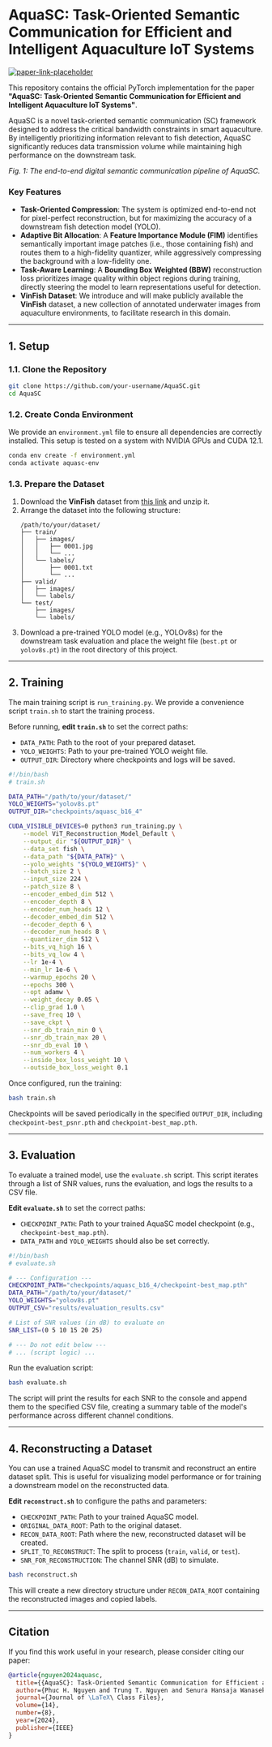 # AquaSC: Task-Oriented Semantic Communication for Efficient and Intelligent Aquaculture IoT Systems

[![paper-link-placeholder](https://img.shields.io/badge/Paper-Link%20to%20be%20added-blue)](https://#) <!-- Add link to your paper here -->

This repository contains the official PyTorch implementation for the paper **"AquaSC: Task-Oriented Semantic Communication for Efficient and Intelligent Aquaculture IoT Systems"**.

AquaSC is a novel task-oriented semantic communication (SC) framework designed to address the critical bandwidth constraints in smart aquaculture. By intelligently prioritizing information relevant to fish detection, AquaSC significantly reduces data transmission volume while maintaining high performance on the downstream task.

 <!-- Replace with a link to your model architecture diagram -->
*Fig. 1: The end-to-end digital semantic communication pipeline of AquaSC.*

### Key Features
- **Task-Oriented Compression**: The system is optimized end-to-end not for pixel-perfect reconstruction, but for maximizing the accuracy of a downstream fish detection model (YOLO).
- **Adaptive Bit Allocation**: A **Feature Importance Module (FIM)** identifies semantically important image patches (i.e., those containing fish) and routes them to a high-fidelity quantizer, while aggressively compressing the background with a low-fidelity one.
- **Task-Aware Learning**: A **Bounding Box Weighted (BBW)** reconstruction loss prioritizes image quality within object regions during training, directly steering the model to learn representations useful for detection.
- **VinFish Dataset**: We introduce and will make publicly available the **VinFish** dataset, a new collection of annotated underwater images from aquaculture environments, to facilitate research in this domain.

---

## 1. Setup

### 1.1. Clone the Repository
```bash
git clone https://github.com/your-username/AquaSC.git
cd AquaSC
```

### 1.2. Create Conda Environment
We provide an `environment.yml` file to ensure all dependencies are correctly installed. This setup is tested on a system with NVIDIA GPUs and CUDA 12.1.

```bash
conda env create -f environment.yml
conda activate aquasc-env
```

### 1.3. Prepare the Dataset
1.  Download the **VinFish** dataset from [this link](https://#) <!-- Add dataset download link --> and unzip it.
2.  Arrange the dataset into the following structure:
    ```
    /path/to/your/dataset/
    ├── train/
    │   ├── images/
    │   │   ├── 0001.jpg
    │   │   └── ...
    │   └── labels/
    │       ├── 0001.txt
    │       └── ...
    ├── valid/
    │   ├── images/
    │   └── labels/
    └── test/
        ├── images/
        └── labels/
    ```
3.  Download a pre-trained YOLO model (e.g., YOLOv8s) for the downstream task evaluation and place the weight file (`best.pt` or `yolov8s.pt`) in the root directory of this project.

---

## 2. Training
The main training script is `run_training.py`. We provide a convenience script `train.sh` to start the training process.

Before running, **edit `train.sh`** to set the correct paths:
- `DATA_PATH`: Path to the root of your prepared dataset.
- `YOLO_WEIGHTS`: Path to your pre-trained YOLO weight file.
- `OUTPUT_DIR`: Directory where checkpoints and logs will be saved.

```bash
#!/bin/bash
# train.sh

DATA_PATH="/path/to/your/dataset/"
YOLO_WEIGHTS="yolov8s.pt"
OUTPUT_DIR="checkpoints/aquasc_b16_4"

CUDA_VISIBLE_DEVICES=0 python3 run_training.py \
    --model ViT_Reconstruction_Model_Default \
    --output_dir "${OUTPUT_DIR}" \
    --data_set fish \
    --data_path "${DATA_PATH}" \
    --yolo_weights "${YOLO_WEIGHTS}" \
    --batch_size 2 \
    --input_size 224 \
    --patch_size 8 \
    --encoder_embed_dim 512 \
    --encoder_depth 8 \
    --encoder_num_heads 12 \
    --decoder_embed_dim 512 \
    --decoder_depth 6 \
    --decoder_num_heads 8 \
    --quantizer_dim 512 \
    --bits_vq_high 16 \
    --bits_vq_low 4 \
    --lr 1e-4 \
    --min_lr 1e-6 \
    --warmup_epochs 20 \
    --epochs 300 \
    --opt adamw \
    --weight_decay 0.05 \
    --clip_grad 1.0 \
    --save_freq 10 \
    --save_ckpt \
    --snr_db_train_min 0 \
    --snr_db_train_max 20 \
    --snr_db_eval 10 \
    --num_workers 4 \
    --inside_box_loss_weight 10 \
    --outside_box_loss_weight 0.1
```

Once configured, run the training:
```bash
bash train.sh
```
Checkpoints will be saved periodically in the specified `OUTPUT_DIR`, including `checkpoint-best_psnr.pth` and `checkpoint-best_map.pth`.

---

## 3. Evaluation
To evaluate a trained model, use the `evaluate.sh` script. This script iterates through a list of SNR values, runs the evaluation, and logs the results to a CSV file.

**Edit `evaluate.sh`** to set the correct paths:
- `CHECKPOINT_PATH`: Path to your trained AquaSC model checkpoint (e.g., `checkpoint-best_map.pth`).
- `DATA_PATH` and `YOLO_WEIGHTS` should also be set correctly.

```bash
#!/bin/bash
# evaluate.sh

# --- Configuration ---
CHECKPOINT_PATH="checkpoints/aquasc_b16_4/checkpoint-best_map.pth"
DATA_PATH="/path/to/your/dataset/"
YOLO_WEIGHTS="yolov8s.pt"
OUTPUT_CSV="results/evaluation_results.csv"

# List of SNR values (in dB) to evaluate on
SNR_LIST=(0 5 10 15 20 25)

# --- Do not edit below ---
# ... (script logic) ...
```

Run the evaluation script:
```bash
bash evaluate.sh
```
The script will print the results for each SNR to the console and append them to the specified CSV file, creating a summary table of the model's performance across different channel conditions.

---

## 4. Reconstructing a Dataset
You can use a trained AquaSC model to transmit and reconstruct an entire dataset split. This is useful for visualizing model performance or for training a downstream model on the reconstructed data.

**Edit `reconstruct.sh`** to configure the paths and parameters:
- `CHECKPOINT_PATH`: Path to your trained AquaSC model.
- `ORIGINAL_DATA_ROOT`: Path to the original dataset.
- `RECON_DATA_ROOT`: Path where the new, reconstructed dataset will be created.
- `SPLIT_TO_RECONSTRUCT`: The split to process (`train`, `valid`, or `test`).
- `SNR_FOR_RECONSTRUCTION`: The channel SNR (dB) to simulate.

```bash
bash reconstruct.sh
```
This will create a new directory structure under `RECON_DATA_ROOT` containing the reconstructed images and copied labels.

---

## Citation
If you find this work useful in your research, please consider citing our paper:

```bibtex
@article{nguyen2024aquasc,
  title={{AquaSC}: Task-Oriented Semantic Communication for Efficient and Intelligent Aquaculture {IoT} Systems},
  author={Phuc H. Nguyen and Trung T. Nguyen and Senura Hansaja Wanasekara and Ngoc M. Ngo and Van-Dinh Nguyen},
  journal={Journal of \LaTeX\ Class Files},
  volume={14},
  number={8},
  year={2024},
  publisher={IEEE}
}
```
